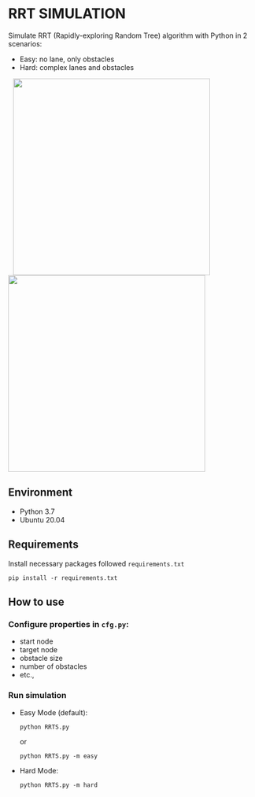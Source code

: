 # RRT SIMULATION

Simulate RRT (Rapidly-exploring Random Tree) algorithm with Python in 2 scenarios:
- Easy: no lane, only obstacles
- Hard: complex lanes and obstacles


<p float="left">
  <image src="images/wo_lines.gif" width="400" hspace="10"/>
  <image src="images/withLines.gif" width="400"/> 
</p>

## Environment 
- Python 3.7
- Ubuntu 20.04

## Requirements
Install necessary packages followed ```requirements.txt```
```
pip install -r requirements.txt
```

## How to use

### Configure properties in ```cfg.py```: 
- start node
- target node
- obstacle size
- number of obstacles
- etc., 

### Run simulation

- Easy Mode (default):
    ```
    python RRTS.py 
    ```
    or
    ```
    python RRTS.py -m easy
    ```
- Hard Mode:
    ```
    python RRTS.py -m hard
    ```
